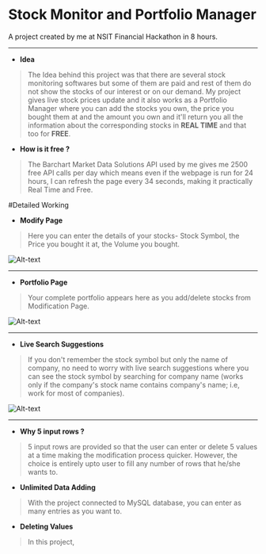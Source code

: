 # Stock Monitor and Portfolio Manager
A project created by me at NSIT Financial Hackathon in 8 hours.


- - -


* **Idea**

> The Idea behind this project was that there are several stock monitoring softwares but some of them are paid and rest of them do not     show the stocks of our interest or on our demand.
  My project gives live stock prices update and it also works as a Portfolio Manager where you can add the stocks you own, the price you   bought them at and the amount you own and it'll return you all the information about the corresponding stocks in **REAL TIME** and that   too for **FREE**.

* **How is it free ?**

> The Barchart Market Data Solutions API used by me gives me 2500 free API calls per day which means even if the webpage is run for 24     hours, I can refresh the page every 34 seconds, making it practically Real Time and Free.

#Detailed Working

* **Modify Page**

> Here you can enter the details of your stocks- Stock Symbol, the Price you bought it at, the Volume you bought.

![Alt-text](/screenshots/1%20Blank%20Modify%20Page.png)


- - -


* **Portfolio Page**

> Your complete portfolio appears here as you add/delete stocks from Modification Page.

![Alt-text](/screenshots/2%20Blank%20Portfolio%20Page.png)


- - -


* **Live Search Suggestions**

> If you don't remember the stock symbol but only the name of company, no need to worry with live search suggestions where you can see the stock symbol by searching for company name (works only if the company's stock name contains company's name; i.e, work for most of companies).

![Alt-text](/screenshots/3%20Suggestion%20Feature.png)


- - -


* **Why 5 input rows ?**

> 5 input rows are provided so that the user can enter or delete 5 values at a time making the modification process quicker. However, the choice is entirely upto user to fill any number of rows that he/she wants to.


* **Unlimited Data Adding**

> With the project connected to MySQL database, you can enter as many entries as you want to.



* **Deleting Values**

> In this project, 